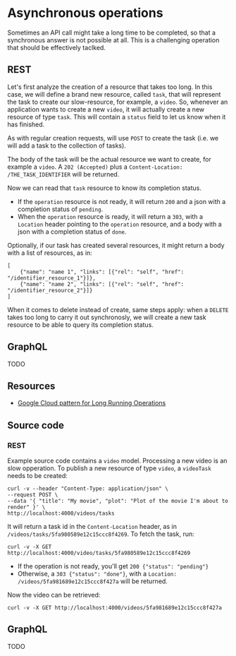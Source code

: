 # Asynchronous operations
Sometimes an API call might take a long time to be completed, so that a synchronous answer is not possible at all. This is a challenging operation that should be effectively taclked.

## REST
Let's first analyze the creation of a resource that takes too long. In this case, we will define a brand new resource, called `task`, that will represent the task to create our slow-resource, for example, a `video`. So, whenever an application wants to create a new `video`, it will actually create a new resource of type `task`. This will contain a `status` field to let us know when it has finished.

As with regular creation requests, will use `POST` to create the task (i.e. we will add a task to the collection of tasks).

The body of the task will be the actual resource we want to create, for example a `video`. A `202 (Accepted)` plus a `Content-Location: /THE_TASK_IDENTIFIER` will be returned.

Now we can read that `task` resource to know its completion status.

* If the `operation` resource is not ready, it will return `200` and a json with a completion status of `pending`.
* When the `operation` resource is ready, it will return a `303`, with a `Location` header pointing to the `operation` resource, and a body with a json with a completion status of `done`.

Optionally, if our task has created several resources, it might return a body with a list of resources, as in:

```
[
    {"name": "name 1", "links": [{"rel": "self", "href": "/identifier_resource_1"}]},
    {"name": "name 2", "links": [{"rel": "self", "href": "/identifier_resource_2"}]}
]
```

When it comes to delete instead of create, same steps apply: when a `DELETE` takes too long to carry it out synchronosly, we will create a new task resource to be able to query its completion status.

## GraphQL
TODO

## Resources
* [Google Cloud pattern for Long Running Operations](https://cloud.google.com/apis/design/design_patterns#long_running_operations)

## Source code

### REST
Example source code contains a `video` model. Processing a new video is an slow opperation. To publish a new resource of type `video`, a `videoTask` needs to be created:

```
curl -v --header "Content-Type: application/json" \
--request POST \
--data '{ "title": "My movie", "plot": "Plot of the movie I'm about to render" }' \
http://localhost:4000/videos/tasks
```

It will return a task id in the `Content-Location` header, as in `/videos/tasks/5fa980589e12c15ccc8f4269`. To fetch the task, run:

```
curl -v -X GET http://localhost:4000/video/tasks/5fa980589e12c15ccc8f4269
```

 * If the operation is not ready, you'll get `200 {"status": "pending"}`
 * Otherwise, a `303 {"status": "done"}`, with a `Location: /videos/5fa981689e12c15ccc8f427a` will be returned.

Now the video can be retrieved:

```
curl -v -X GET http://localhost:4000/videos/5fa981689e12c15ccc8f427a
```

## GraphQL
TODO